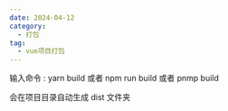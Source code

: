 ```yaml
---
date: 2024-04-12
category:
  - 打包
tag:
  - vue项目打包
---
```

输入命令 : yarn build
         或者 npm run build
         或者 pnmp build

会在项目目录自动生成 dist 文件夹

